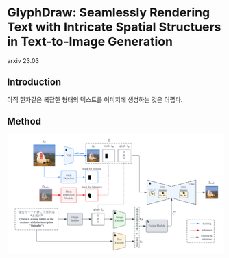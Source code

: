 GlyphDraw: Seamlessly Rendering Text with Intricate Spatial Structuers in Text-to-Image Generation
===
arxiv 23.03

## Introduction
아직 한자같은 복잡한 형태의 텍스트를 이미지에 생성하는 것은 어렵다.  

## Method
![alt text](image.png)
